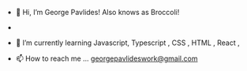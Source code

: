 - 👋 Hi, I’m George Pavlides! Also knows as Broccoli! 
- 
- 🌱 I’m currently learning Javascript, Typescript , CSS , HTML , React , 

- 📫 How to reach me ...  georgepavlideswork@gmail.com


